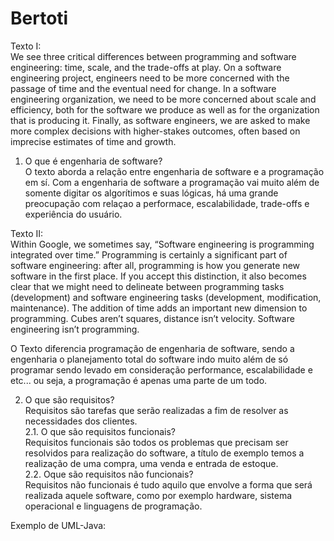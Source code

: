 # Bertoti

Texto I:</br>
We see three critical differences between programming and software engineering: time, scale, and the trade-offs at play.   On a software engineering project, engineers need to be more concerned with the passage of time and the eventual need for change. In a software engineering organization, we need to be more concerned about scale and efficiency, both for the software we produce as well as for the organization that is producing it. Finally, as software engineers, we are asked to make more complex decisions with higher-stakes outcomes, often based on imprecise estimates of time and growth.

1. O que é engenharia de software?</br>
O texto aborda a relação entre engenharia de software e a programação em sí. Com a engenharia de software a programação vai muito além de somente digitar os algorítimos e suas lógicas, há uma grande preocupação com relaçao a performace, escalabilidade, trade-offs e experiência do usuário.

Texto II:</br>
Within Google, we sometimes say, “Software engineering is programming integrated over time.” Programming  is certainly a significant part of software engineering: after all, programming is how you generate new software in the first place. If you accept this distinction, it also becomes clear that we might need to delineate between programming tasks (development) and software engineering tasks (development, modification, maintenance). The addition of time adds an important new dimension to programming. Cubes aren’t squares, distance isn’t velocity. Software engineering isn’t programming.

O Texto diferencia programação de engenharia de software, sendo a engenharia o planejamento total do software indo muito além de só programar sendo levado em consideração performance, escalabilidade e etc... ou seja, a programação é apenas uma parte de um todo.

2. O que são requisitos?</br>
Requisitos são tarefas que serão realizadas a fim de resolver as necessidades dos clientes.</br>
2.1. O que são requisitos funcionais?</br>
Requisitos funcionais são todos os problemas que precisam ser resolvidos para realização do software, a título de exemplo temos a realização de uma compra, uma venda e entrada de estoque.</br>
2.2. Oque são requisitos não funcionais?</br>
Requisitos não funcionais é tudo aquilo que envolve a forma que será realizada aquele software, como por exemplo hardware, sistema operacional e linguagens de programação.

Exemplo de UML-Java: </br>
